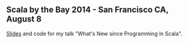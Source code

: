 ## Scala by the Bay 2014 - San Francisco CA, August 8

[Slides](What%20is%20new%20since%20Programming%20in%20Scala.pdf) and code for my talk "What's New since Programming in Scala".
